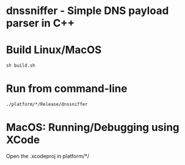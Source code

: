 # dnssniffer - Simple DNS payload parser in C++

# Build Linux/MacOS

```sh build.sh```

# Run from command-line

```
./platform/*/Release/dnssniffer
```


# MacOS: Running/Debugging using XCode

Open the .xcodeproj in platform/*/



